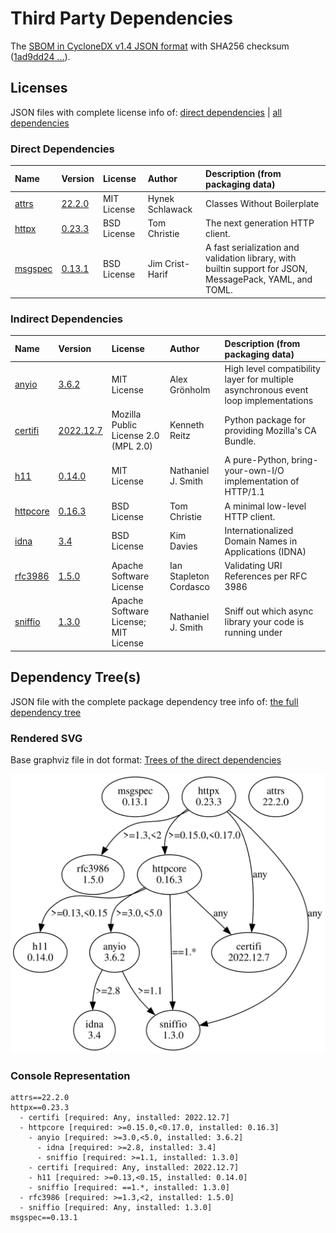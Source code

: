 # Third Party Dependencies

<!--[[[fill sbom_sha256()]]]-->
The [SBOM in CycloneDX v1.4 JSON format](https://git.sr.ht/~sthagen/ajallaan/blob/default/sbom.json) with SHA256 checksum ([1ad9dd24 ...](https://git.sr.ht/~sthagen/ajallaan/blob/default/sbom.json.sha256 "sha256:1ad9dd24b6178dfbb16f33b21644daac5d9add170ff9bf9be30a0e7956bfbfaa")).
<!--[[[end]]] (checksum: c9cc95fa3b2899394508795bbb5dd47a)-->
## Licenses 

JSON files with complete license info of: [direct dependencies](direct-dependency-licenses.json) | [all dependencies](all-dependency-licenses.json)

### Direct Dependencies

<!--[[[fill direct_dependencies_table()]]]-->
| Name                                                           | Version                                            | License     | Author          | Description (from packaging data)                                                                        |
|:---------------------------------------------------------------|:---------------------------------------------------|:------------|:----------------|:---------------------------------------------------------------------------------------------------------|
| [attrs](https://www.attrs.org/)                                | [22.2.0](https://pypi.org/project/attrs/22.2.0/)   | MIT License | Hynek Schlawack | Classes Without Boilerplate                                                                              |
| [httpx](https://github.com/encode/httpx/blob/master/README.md) | [0.23.3](https://pypi.org/project/httpx/0.23.3/)   | BSD License | Tom Christie    | The next generation HTTP client.                                                                         |
| [msgspec](https://jcristharif.com/msgspec/)                    | [0.13.1](https://pypi.org/project/msgspec/0.13.1/) | BSD License | Jim Crist-Harif | A fast serialization and validation library, with builtin support for JSON, MessagePack, YAML, and TOML. |
<!--[[[end]]] (checksum: 9fc774ff974107c8fc40faf5ba4a021a)-->

### Indirect Dependencies

<!--[[[fill indirect_dependencies_table()]]]-->
| Name                                                               | Version                                                  | License                              | Author                 | Description (from packaging data)                                                   |
|:-------------------------------------------------------------------|:---------------------------------------------------------|:-------------------------------------|:-----------------------|:------------------------------------------------------------------------------------|
| [anyio](https://github.com/agronholm/anyio/blob/master/README.rst) | [3.6.2](https://pypi.org/project/anyio/3.6.2/)           | MIT License                          | Alex Grönholm          | High level compatibility layer for multiple asynchronous event loop implementations |
| [certifi](https://github.com/certifi/python-certifi)               | [2022.12.7](https://pypi.org/project/certifi/2022.12.7/) | Mozilla Public License 2.0 (MPL 2.0) | Kenneth Reitz          | Python package for providing Mozilla's CA Bundle.                                   |
| [h11](https://github.com/python-hyper/h11)                         | [0.14.0](https://pypi.org/project/h11/0.14.0/)           | MIT License                          | Nathaniel J. Smith     | A pure-Python, bring-your-own-I/O implementation of HTTP/1.1                        |
| [httpcore](https://github.com/encode/httpcore)                     | [0.16.3](https://pypi.org/project/httpcore/0.16.3/)      | BSD License                          | Tom Christie           | A minimal low-level HTTP client.                                                    |
| [idna](https://github.com/kjd/idna/blob/master/README.rst)         | [3.4](https://pypi.org/project/idna/3.4/)                | BSD License                          | Kim Davies             | Internationalized Domain Names in Applications (IDNA)                               |
| [rfc3986](http://rfc3986.readthedocs.io)                           | [1.5.0](https://pypi.org/project/rfc3986/1.5.0/)         | Apache Software License              | Ian Stapleton Cordasco | Validating URI References per RFC 3986                                              |
| [sniffio](https://github.com/python-trio/sniffio)                  | [1.3.0](https://pypi.org/project/sniffio/1.3.0/)         | Apache Software License; MIT License | Nathaniel J. Smith     | Sniff out which async library your code is running under                            |
<!--[[[end]]] (checksum: ab54b80bca6d1df39badc777b1a745d6)-->

## Dependency Tree(s)

JSON file with the complete package dependency tree info of: [the full dependency tree](package-dependency-tree.json)

### Rendered SVG

Base graphviz file in dot format: [Trees of the direct dependencies](package-dependency-tree.dot.txt)

<img src="./package-dependency-tree.svg" alt="Trees of the direct dependencies" title="Trees of the direct dependencies"/>

### Console Representation

<!--[[[fill dependency_tree_console_text()]]]-->
````console
attrs==22.2.0
httpx==0.23.3
  - certifi [required: Any, installed: 2022.12.7]
  - httpcore [required: >=0.15.0,<0.17.0, installed: 0.16.3]
    - anyio [required: >=3.0,<5.0, installed: 3.6.2]
      - idna [required: >=2.8, installed: 3.4]
      - sniffio [required: >=1.1, installed: 1.3.0]
    - certifi [required: Any, installed: 2022.12.7]
    - h11 [required: >=0.13,<0.15, installed: 0.14.0]
    - sniffio [required: ==1.*, installed: 1.3.0]
  - rfc3986 [required: >=1.3,<2, installed: 1.5.0]
  - sniffio [required: Any, installed: 1.3.0]
msgspec==0.13.1
````
<!--[[[end]]] (checksum: 9f0cf70313cb514fc0793b8307ebe40d)-->
